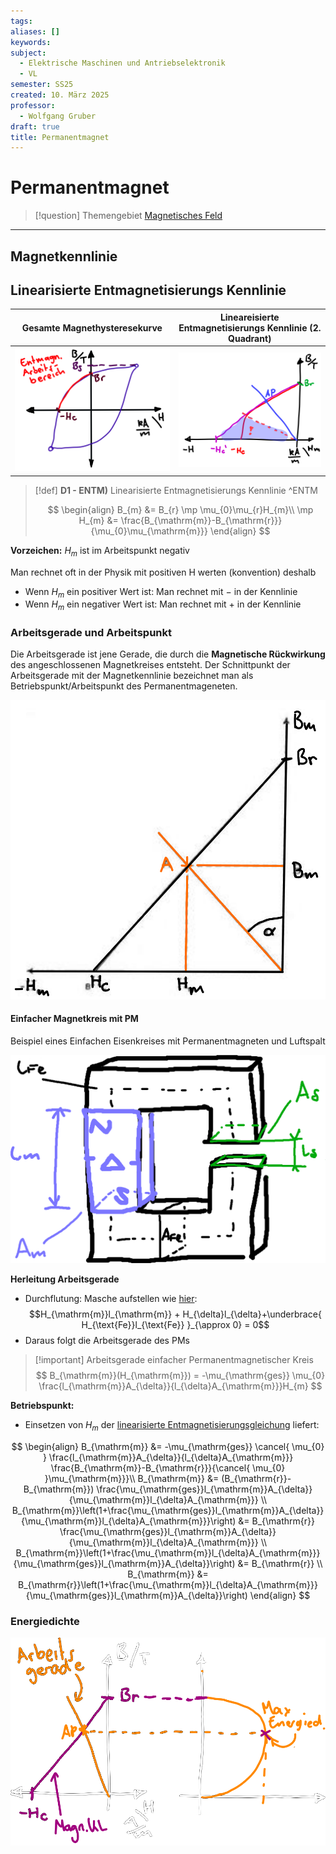 ```yaml
---
tags: 
aliases: []
keywords: 
subject:
  - Elektrische Maschinen und Antriebselektronik
  - VL
semester: SS25
created: 10. März 2025
professor:
  - Wolfgang Gruber
draft: true
title: Permanentmagnet
---
```

 

# Permanentmagnet

> [!question] Themengebiet [Magnetisches Feld](../Elektrotechnik/Magnetisches%20Feld.md)

---

## Magnetkennlinie

## Linearisierte Entmagnetisierungs Kennlinie

| Gesamte Magnethysteresekurve                 | **Lineareisierte** Entmagnetisierungs Kennlinie (2. Quadrant) |
| -------------------------------------------- | ------------------------------------------------------------- |
| ![invert_dark\|400](../assets/EntMagnKL.png) | ![invert_dark\|400](../assets/EntMagnKL2.png)                 |

> [!def] **D1 - ENTM)** Linearisierte Entmagnetisierungs Kennlinie ^ENTM
>
> $$
> \begin{align}
> B_{m} &= B_{r} \mp \mu_{0}\mu_{r}H_{m}\\
> \mp H_{m} &= \frac{B_{\mathrm{m}}-B_{\mathrm{r}}}{\mu_{0}\mu_{\mathrm{m}}}
> \end{align}
> $$

**Vorzeichen:** $H_{m}$ ist im Arbeitspunkt negativ

Man rechnet oft in der Physik mit positiven H werten (konvention) deshalb 

- Wenn $H_{m}$ ein positiver Wert ist: Man rechnet mit $-$ in der Kennlinie
- Wenn $H_{m}$ ein negativer Wert ist: Man rechnet mit $+$ in der Kennlinie

### Arbeitsgerade und Arbeitspunkt

Die Arbeitsgerade ist jene Gerade, die durch die **Magnetische Rückwirkung** des angeschlossenen Magnetkreises entsteht. Der Schnittpunkt der Arbeitsgerade mit der Magnetkennlinie bezeichnet man als Betriebspunkt/Arbeitspunkt des Permanentmageneten.

![invert_dark|300](assets/ArbeitsgeradePM.png)

#### Einfacher Magnetkreis mit PM

Beispiel eines Einfachen Eisenkreises mit Permanentmagneten und Luftspalt

![invert_dark|400](../assets/EinfPMMagnKreis.png)

**Herleitung Arbeitsgerade**

- Durchflutung: Masche aufstellen wie [hier](../Elektrotechnik/Maschinen/Magnetkreis.md#^MK-EX-3):
$$H_{\mathrm{m}}l_{\mathrm{m}} + H_{\delta}l_{\delta}+\underbrace{ H_{\text{Fe}}l_{\text{Fe}} }_{\approx 0} = 0$$
- Daraus folgt die Arbeitsgerade des PMs

> [!important] Arbeitsgerade einfacher Permanentmagnetischer Kreis
> $$
> B_{\mathrm{m}}(H_{\mathrm{m}}) = -\mu_{\mathrm{ges}} \mu_{0} \frac{l_{\mathrm{m}}A_{\delta}}{l_{\delta}A_{\mathrm{m}}}H_{m}
> $$

**Betriebspunkt:**

- Einsetzen von $H_{m}$ der [linearisierte Entmagnetisierungsgleichung](#^ENTM) liefert:

$$
\begin{align}
B_{\mathrm{m}} &= -\mu_{\mathrm{ges}} \cancel{ \mu_{0} } \frac{l_{\mathrm{m}}A_{\delta}}{l_{\delta}A_{\mathrm{m}}} \frac{B_{\mathrm{m}}-B_{\mathrm{r}}}{\cancel{ \mu_{0} }\mu_{\mathrm{m}}}\\
B_{\mathrm{m}} &= (B_{\mathrm{r}}-B_{\mathrm{m}}) \frac{\mu_{\mathrm{ges}}l_{\mathrm{m}}A_{\delta}}{\mu_{\mathrm{m}}l_{\delta}A_{\mathrm{m}}} \\
B_{\mathrm{m}}\left(1+\frac{\mu_{\mathrm{ges}}l_{\mathrm{m}}A_{\delta}}{\mu_{\mathrm{m}}l_{\delta}A_{\mathrm{m}}}\right) &= B_{\mathrm{r}} \frac{\mu_{\mathrm{ges}}l_{\mathrm{m}}A_{\delta}}{\mu_{\mathrm{m}}l_{\delta}A_{\mathrm{m}}} \\
B_{\mathrm{m}}\left(1+\frac{\mu_{\mathrm{m}}l_{\delta}A_{\mathrm{m}}}{\mu_{\mathrm{ges}}l_{\mathrm{m}}A_{\delta}}\right) &= B_{\mathrm{r}} \\
B_{\mathrm{m}} &= B_{\mathrm{r}}\left(1+\frac{\mu_{\mathrm{m}}l_{\delta}A_{\mathrm{m}}}{\mu_{\mathrm{ges}}l_{\mathrm{m}}A_{\delta}}\right)
\end{align}
$$

### Energiedichte

![invert_light|400](../Elektrotechnik/assets/MagnetKLundEnergie.png)
